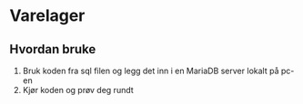 # Varelager

## Hvordan bruke

1. Bruk koden fra sql filen og legg det inn i en MariaDB server lokalt på pc-en
2. Kjør koden og prøv deg rundt
